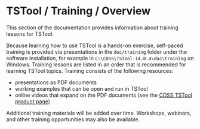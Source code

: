 # TSTool / Training / Overview #

This section of the documentation provides information about training lessons for TSTool.

Because learning how to use TSTool is a hands-on exercise,
self-paced training is provided via presentations in the `doc/training` folder under the software installation,
for example in `C:\CDSS\TSTool-14.0.4\doc\training` on Windows.
Training lessons are listed in an order that is recommended for learning TSTool topics.
Training consists of the following resources:

*   presentations as PDF documents
*   working examples that can be open and run in TSTool
*   online videos that expand on the PDF documents (see the [CDSS TSTool product page](https://opencdss.state.co.us/opencdss/tstool/))

Additional training materials will be added over time.
Workshops, webinars, and other training opportunities may also be available.
